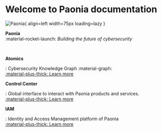 # Welcome to Paonia documentation

![Paonia](../img/paonia.png){ align=left width=75px loading=lazy }

__Paonia__ 
<br/>
:material-rocket-launch: *Building the future of cybersecurity*

<br/>

__Atomics__

:   Cybersecurity Knowledge Graph :material-graph:
    <br/>
    [:material-plus-thick: Learn more](/atomics)

__Control Center__

:   Global interface to interact with Paonia products and services.
    <br/>
    [:material-plus-thick: Learn more](/control_center)

__IAM__

:   Identity and Access Management platform of Paonia
    <br/>
    [:material-plus-thick: Learn more](/iam)